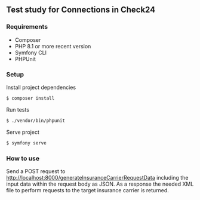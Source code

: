 ## Test study for Connections in Check24 

### Requirements

- Composer
- PHP 8.1 or more recent version
- Symfony CLI
- PHPUnit

### Setup

Install project dependencies

```bash
$ composer install
```

Run tests

```bash
$ ./vendor/bin/phpunit
```

Serve project

```bash
$ symfony serve
```

### How to use

Send a POST request to [http://localhost:8000/generateInsuranceCarrierRequestData](http://localhost:8000/generateInsuranceCarrierRequestData) including the input data within the request body as JSON. As a response the needed XML file to perform requests to the target insurance carrier is returned.
